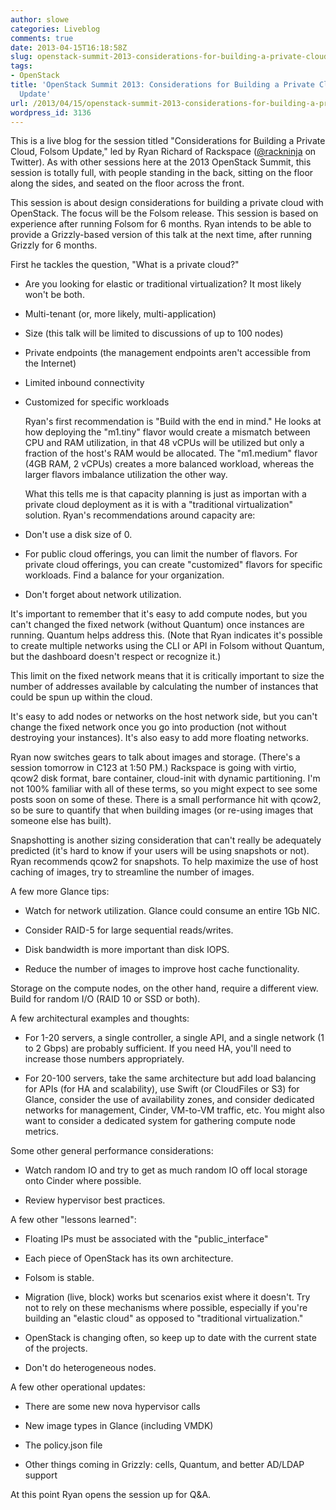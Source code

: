```yaml
---
author: slowe
categories: Liveblog
comments: true
date: 2013-04-15T16:18:58Z
slug: openstack-summit-2013-considerations-for-building-a-private-cloud-folsom-update
tags:
- OpenStack
title: 'OpenStack Summit 2013: Considerations for Building a Private Cloud, Folsom
  Update'
url: /2013/04/15/openstack-summit-2013-considerations-for-building-a-private-cloud-folsom-update/
wordpress_id: 3136
---
```


This is a live blog for the session titled "Considerations for Building a Private Cloud, Folsom Update," led by Ryan Richard of Rackspace ([@rackninja](https://twitter.com/rackninja) on Twitter). As with other sessions here at the 2013 OpenStack Summit, this session is totally full, with people standing in the back, sitting on the floor along the sides, and seated on the floor across the front.

This session is about design considerations for building a private cloud with OpenStack. The focus will be the Folsom release. This session is based on experience after running Folsom for 6 months. Ryan intends to be able to provide a Grizzly-based version of this talk at the next time, after running Grizzly for 6 months.

First he tackles the question, "What is a private cloud?"

* Are you looking for elastic or traditional virtualization? It most likely won't be both.

* Multi-tenant (or, more likely, multi-application)

* Size (this talk will be limited to discussions of up to 100 nodes)

* Private endpoints (the management endpoints aren't accessible from the Internet)

* Limited inbound connectivity

* Customized for specific workloads

	Ryan's first recommendation is "Build with the end in mind." He looks at how deploying the "m1.tiny" flavor would create a mismatch between CPU and RAM utilization, in that 48 vCPUs will be utilized but only a fraction of the host's RAM would be allocated. The "m1.medium" flavor (4GB RAM, 2 vCPUs) creates a more balanced workload, whereas the larger flavors imbalance utilization the other way.

	What this tells me is that capacity planning is just as importan with a private cloud deployment as it is with a "traditional virtualization" solution. Ryan's recommendations around capacity are:

* Don't use a disk size of 0.

* For public cloud offerings, you can limit the number of flavors. For private cloud offerings, you can create "customized" flavors for specific workloads. Find a balance for your organization.

* Don't forget about network utilization.

It's important to remember that it's easy to add compute nodes, but you can't changed the fixed network (without Quantum) once instances are running. Quantum helps address this. (Note that Ryan indicates it's possible to create multiple networks using the CLI or API in Folsom without Quantum, but the dashboard doesn't respect or recognize it.)

This limit on the fixed network means that it is critically important to size the number of addresses available by calculating the number of instances that could be spun up within the cloud.

It's easy to add nodes or networks on the host network side, but you can't change the fixed network once you go into production (not without destroying your instances). It's also easy to add more floating networks.

Ryan now switches gears to talk about images and storage. (There's a session tomorrow in C123 at 1:50 PM.) Rackspace is going with virtio, qcow2 disk format, bare container, cloud-init with dynamic partitioning. I'm not 100% familiar with all of these terms, so you might expect to see some posts soon on some of these. There is a small performance hit with qcow2, so be sure to quantify that when building images (or re-using images that someone else has built).

Snapshotting is another sizing consideration that can't really be adequately predicted (it's hard to know if your users will be using snapshots or not). Ryan recommends qcow2 for snapshots. To help maximize the use of host caching of images, try to streamline the number of images.

A few more Glance tips:

* Watch for network utilization. Glance could consume an entire 1Gb NIC.

* Consider RAID-5 for large sequential reads/writes.

* Disk bandwidth is more important than disk IOPS.

* Reduce the number of images to improve host cache functionality.

Storage on the compute nodes, on the other hand, require a different view. Build for random I/O (RAID 10 or SSD or both).

A few architectural examples and thoughts:

* For 1-20 servers, a single controller, a single API, and a single network (1 to 2 Gbps) are probably sufficient. If you need HA, you'll need to increase those numbers appropriately.

* For 20-100 servers, take the same architecture but add load balancing for APIs (for HA and scalability), use Swift (or CloudFiles or S3) for Glance, consider the use of availability zones, and consider dedicated networks for management, Cinder, VM-to-VM traffic, etc. You might also want to consider a dedicated system for gathering compute node metrics.

Some other general performance considerations:

* Watch random IO and try to get as much random IO off local storage onto Cinder where possible.

* Review hypervisor best practices.

A few other "lessons learned":

* Floating IPs must be associated with the "public_interface"

* Each piece of OpenStack has its own architecture.

* Folsom is stable.

* Migration (live, block) works but scenarios exist where it doesn't. Try not to rely on these mechanisms where possible, especially if you're building an "elastic cloud" as opposed to "traditional virtualization."

* OpenStack is changing often, so keep up to date with the current state of the projects.

* Don't do heterogeneous nodes.

A few other operational updates:

* There are some new nova hypervisor calls

* New image types in Glance (including VMDK)

* The policy.json file

* Other things coming in Grizzly: cells, Quantum, and better AD/LDAP support

At this point Ryan opens the session up for Q&A.
